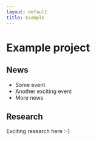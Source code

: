 ```yaml
---
layout: default
title: Example
---
```


# Example project

## News

- Some event
- Another exciting event
- More news

## Research

Exciting research here :-)